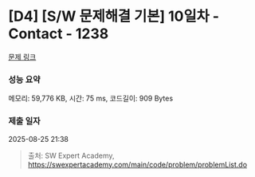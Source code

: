 # [D4] [S/W 문제해결 기본] 10일차 - Contact - 1238 

[문제 링크](https://swexpertacademy.com/main/code/problem/problemDetail.do?contestProbId=AV15B1cKAKwCFAYD) 

### 성능 요약

메모리: 59,776 KB, 시간: 75 ms, 코드길이: 909 Bytes

### 제출 일자

2025-08-25 21:38



> 출처: SW Expert Academy, https://swexpertacademy.com/main/code/problem/problemList.do